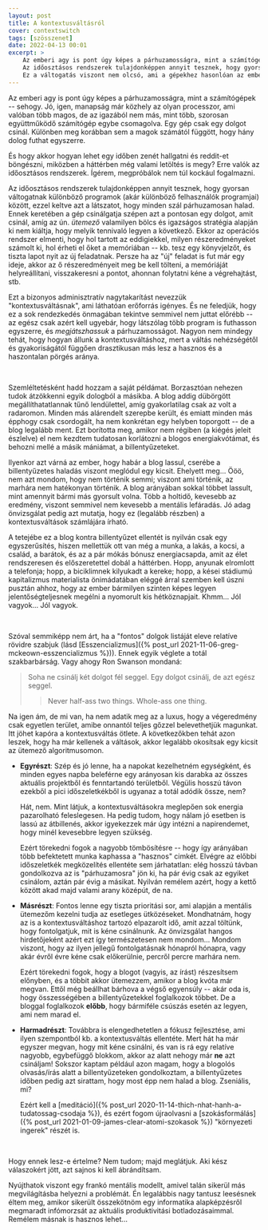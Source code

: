 ```yaml
---
layout: post
title: A kontextusváltásról
cover: contextswitch
tags: [szösszenet]
date: 2022-04-13 00:01
excerpt: >
    Az emberi agy is pont úgy képes a párhuzamosságra, mint a számítógépek -- sehogy.
    Az időosztásos rendszerek tulajdonképpen annyit tesznek, hogy gyorsan váltogatnak különböző programok között, ezzel keltve azt a látszatot, hogy minden szál párhuzamosan halad.
    Ez a váltogatás viszont nem olcsó, ami a gépekhez hasonlóan az emberi produktivitásra is nagyban kihat...
---
```


Az emberi agy is pont úgy képes a párhuzamosságra, mint a számítógépek -- sehogy.
Jó, igen, manapság már közhely az olyan processzor, ami valóban több magos, de az igazából nem más, mint több, szorosan együttműködő számítógép egybe csomagolva.
Egy gép csak egy dolgot csinál.
Különben meg korábban sem a magok számától függött, hogy hány dolog futhat egyszerre.

És hogy akkor hogyan lehet egy időben zenét hallgatni és reddit-et böngészni, miközben a háttérben még valami letöltés is megy?
Erre valók az időosztásos rendszerek.
Ígérem, megpróbálok nem túl kockául fogalmazni.

Az időosztásos rendszerek tulajdonképpen annyit tesznek, hogy gyorsan váltogatnak különböző programok (akár különböző felhasználók programjai) között, ezzel keltve azt a látszatot, hogy minden szál párhuzamosan halad.
Ennek keretében a gép csinálgatja szépen azt a pontosan egy dolgot, amit csinál, amíg az ún. *ütemező* valamilyen bölcs és igazságos stratégia alapján ki nem kiáltja, hogy melyik tennivaló legyen a következő.
Ekkor az operációs rendszer elmenti, hogy hol tartott az eddigiekkel, milyen részeredményeket számolt ki, hol érheti el őket a memóriában -- kb. tesz egy könyvjelzőt, és tiszta lapot nyit az új feladatnak.
Persze ha az "új" feladat is fut már egy ideje, akkor az ő részeredményeit meg be kell tölteni, a memóriáját helyreállítani, visszakeresni a pontot, ahonnan folytatni kéne a végrehajtást, stb.

Ezt a bizonyos adminisztratív nagytakarítást nevezzük "kontextusváltásnak", ami láthatóan erőforrás igényes.
És ne feledjük, hogy ez a sok rendezkedés önmagában tekintve semmivel nem juttat előrébb -- az egész csak azért kell ugyebár, hogy látszólag több program is futhasson egyszerre, és *megjátszhassuk* a párhuzamosságot.
Nagyon nem mindegy tehát, hogy hogyan állunk a kontextusváltáshoz, mert a váltás nehézségétől és gyakoriságától függően drasztikusan más lesz a hasznos és a haszontalan pörgés aránya.

<br>

Szemléltetésként hadd hozzam a saját példámat.
Borzasztóan nehezen tudok átzökkenni egyik dologból a másikba.
A blog addig dübörgött megállíthatatlannak tűnő lendülettel, amíg gyakorlatilag csak az volt a radaromon.
Minden más alárendelt szerepbe került, és emiatt minden más épphogy csak csordogált, ha nem konkrétan egy helyben toporgott -- de a blog legalább ment.
Ezt borította meg, amikor nem régiben (a kiégés jeleit észlelve) el nem kezdtem tudatosan korlátozni a blogos energiakvótámat, és behozni mellé a másik mániámat, a billentyűzeteket.

Ilyenkor azt várná az ember, hogy habár a blog lassul, cserébe a billentyűzetes haladás viszont meglódul egy kicsit.
Ehelyett meg...
Ööö, nem azt mondom, hogy nem történik semmi; viszont ami történik, az marhára nem hatékonyan történik.
A blog arányában sokkal többet lassult, mint amennyit bármi más gyorsult volna.
Több a holtidő, kevesebb az eredmény, viszont semmivel nem kevesebb a mentális lefáradás.
Jó adag önvizsgálat pedig azt mutatja, hogy ez (legalább részben) a kontextusváltások számlájára írható.

A tetejébe ez a blog kontra billentyűzet ellentét is nyilván csak egy egyszerűsítés, hiszen mellettük ott van még a munka, a lakás, a kocsi, a család, a barátok, és az a pár mókás bónusz energiacsapda, amit az élet rendszeresen és előszeretettel dobál a háttérben.
Hopp, anyunak elromlott a telefonja; hopp, a biciklimnek kilyukadt a kereke; hopp, a kései stádiumú kapitalizmus materialista önimádatában eléggé árral szemben kell úszni pusztán ahhoz, hogy az ember bármilyen szinten képes legyen jelentőségteljesnek megélni a nyomorult kis hétköznapjait.
Khmm...
Jól vagyok... Jól vagyok.

<br>

Szóval semmiképp nem árt, ha a "fontos" dolgok listáját eleve relatíve rövidre szabjuk (lásd [Esszencializmus]({% post_url 2021-11-06-greg-mckeown-esszencializmus %})).
Ennek egyik véglete a totál szakbarbárság.
Vagy ahogy Ron Swanson mondaná:

> Soha ne csinálj két dolgot fél seggel. Egy dolgot csinálj, de azt egész seggel.
> > Never half-ass two things. Whole-ass one thing.

Na igen ám, de mi van, ha nem adatik meg az a luxus, hogy a végeredmény csak egyetlen terület, amibe onnantól teljes gőzzel belevethetjük magunkat.
Itt jöhet kapóra a kontextusváltás ötlete.
A következőkben tehát azon leszek, hogy ha már kellenek a váltások, akkor legalább okosítsak egy kicsit az ütemező algoritmusomon.

- **Egyrészt**:
Szép és jó lenne, ha a napokat kezelhetném egységként, és minden egyes napba beleférne egy arányosan kis darabka az összes aktuális projektből és fenntartandó területből.
Végülis hosszú távon ezekből a pici időszeletkékből is ugyanaz a totál adódik össze, nem?

    Hát, nem.
    Mint látjuk, a kontextusváltásokra meglepően sok energia pazarolható feleslegesen.
    Ha pedig tudom, hogy nálam jó esetben is lassú az átbillenés, akkor igyekezzek már úgy intézni a napirendemet, hogy minél kevesebbre legyen szükség.

    Ezért törekedni fogok a nagyobb tömbösítésre -- hogy így arányában több befektetett munka kaphassa a "hasznos" cimkét.
    Elvégre az előbbi időszeletkék megközelítés ellentéte sem járhatatlan: elég hosszú távban gondolkozva az is "párhuzamosra" jön ki, ha pár évig csak az egyiket csinálom, aztán pár évig a másikat.
    Nyilván remélem azért, hogy a kettő között akad majd valami arany középút, de na.

- **Másrészt**:
Fontos lenne egy tiszta prioritási sor, ami alapján a mentális ütemezőm kezelni tudja az esetleges ütközéseket.
Mondhatnám, hogy az is a kontextusváltáshoz tartozó elpazarolt idő, amit azzal töltünk, hogy fontolgatjuk, mit is kéne csinálnunk.
Az önvizsgálat hangos hirdetőjeként azért ezt így természetesen nem mondom...
Mondom viszont, hogy az ilyen jellegű fontolgatásnak hónapról hónapra, vagy akár évről évre kéne csak előkerülnie, percről percre marhára nem.

    Ezért törekedni fogok, hogy a blogot (vagyis, az írást) részesítsem előnyben, és a többit akkor ütemezzem, amikor a blog kvóta már megvan.
    Ettől még beállhat bárhova a végső egyensúly -- akár oda is, hogy összességében a billentyűzetekkel foglalkozok többet.
    De a bloggal foglalkozok **előbb**, hogy bármiféle csúszás esetén az legyen, ami nem marad el.

- **Harmadrészt**:
Továbbra is elengedhetetlen a fókusz fejlesztése, ami ilyen szempontból kb. a kontextusváltás ellentéte.
Mert hát ha már egyszer megvan, hogy mit kéne csinálni, és van is rá egy relatíve nagyobb, egybefüggő blokkom, akkor az alatt nehogy már **ne** azt csináljam!
Sokszor kaptam például azon magam, hogy a blogolós olvasás/írás alatt a billentyűzeteken gondolkoztam, a billentyűzetes időben pedig azt sirattam, hogy most épp nem halad a blog.
Zseniális, mi?

    Ezért kell a [meditáció]({% post_url 2020-11-14-thich-nhat-hanh-a-tudatossag-csodaja %}), és ezért fogom újraolvasni a [szokásformálás]({% post_url 2021-01-09-james-clear-atomi-szokasok %}) "környezeti ingerek" részét is.

<br>

Hogy ennek lesz-e értelme?
Nem tudom; majd meglátjuk.
Aki kész válaszokért jött, azt sajnos ki kell ábrándítsam.

Nyújthatok viszont egy frankó mentális modellt, amivel talán sikerül más megvilágításba helyezni a problémát.
Én legalábbis nagy tantusz leesésnek éltem meg, amikor sikerült összekötnöm egy informatika alapképzésről megmaradt infómorzsát az aktuális produktivitási botladozásaimmal.
Remélem másnak is hasznos lehet...
